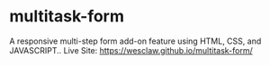 # multitask-form
A responsive multi-step form add-on feature using HTML, CSS, and JAVASCRIPT..
Live Site: https://wesclaw.github.io/multitask-form/
